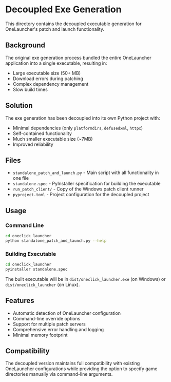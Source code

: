 # Decoupled Exe Generation

This directory contains the decoupled executable generation for OneLauncher's patch and launch functionality.

## Background

The original exe generation process bundled the entire OneLauncher application into a single executable, resulting in:
- Large executable size (50+ MB)
- Download errors during patching
- Complex dependency management
- Slow build times

## Solution

The exe generation has been decoupled into its own Python project with:
- Minimal dependencies (only `platformdirs`, `defusedxml`, `httpx`)
- Self-contained functionality
- Much smaller executable size (~7MB)
- Improved reliability

## Files

- `standalone_patch_and_launch.py` - Main script with all functionality in one file
- `standalone.spec` - PyInstaller specification for building the executable
- `run_patch_client/` - Copy of the Windows patch client runner
- `pyproject.toml` - Project configuration for the decoupled project

## Usage

### Command Line
```bash
cd oneclick_launcher
python standalone_patch_and_launch.py --help
```

### Building Executable
```bash
cd oneclick_launcher
pyinstaller standalone.spec
```

The built executable will be in `dist/oneclick_launcher.exe` (on Windows) or `dist/oneclick_launcher` (on Linux).

## Features

- Automatic detection of OneLauncher configuration
- Command-line override options
- Support for multiple patch servers
- Comprehensive error handling and logging
- Minimal memory footprint

## Compatibility

The decoupled version maintains full compatibility with existing OneLauncher configurations while providing the option to specify game directories manually via command-line arguments.